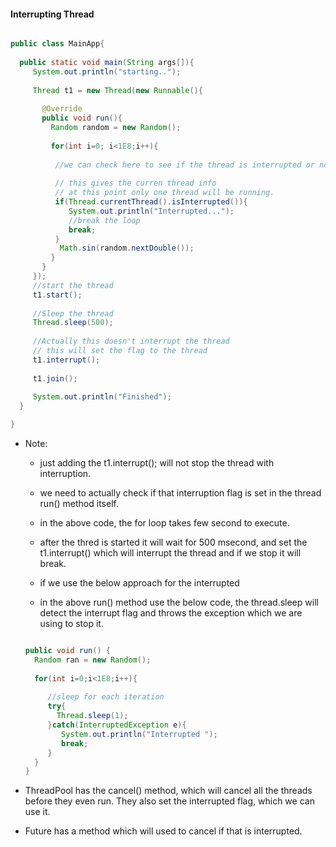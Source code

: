 #### Interrupting Thread

```java

public class MainApp{
  
  public static void main(String args[]){
     System.out.println("starting..");
     
     Thread t1 = new Thread(new Runnable(){
       
       @Override
       public void run(){
         Random random = new Random();
         
         for(int i=0; i<1E8;i++){
         
          //we can check here to see if the thread is interrupted or not
          
          // this gives the curren thread info
          // at this point only one thread will be running.
          if(Thread.currentThread().isInterrupted()){
             System.out.println("Interrupted...");
             //break the loop
             break;
          }
           Math.sin(random.nextDouble());
         }
       }
     });
     //start the thread
     t1.start();
     
     //Sleep the thread
     Thread.sleep(500);
     
     //Actually this doesn't interrupt the thread
     // this will set the flag to the thread
     t1.interrupt();
     
     t1.join();
     
     System.out.println("Finished");
  }

}
```

- Note:
  - just adding the t1.interrupt(); will not stop the thread with interruption.
  - we need to actually check if that interruption flag is set in the thread run() method itself.
  - in the above code, the for loop takes few second to execute.
  - after the thred is started it will wait for 500 msecond, and set the t1.interrupt() which will interrupt the thread and if we stop it will break.
  
  - if we use the below approach for the interrupted
  - in the above run() method use the below code, the thread.sleep will detect the interrupt flag and throws the exception which we are using to stop it.
  ```java
  
  public void run() {
    Random ran = new Random();
    
    for(int i=0;i<1E8;i++){
      
       //sleep for each iteration
       try{
         Thread.sleep(1);
       }catch(InterruptedException e){
          System.out.println("Interrupted ");
          break;
       }
    }
  }
  ```
  
- ThreadPool has the cancel() method, which will cancel all the threads before they even run. They also set the interrupted flag, which we can use it.

- Future has a method which will used to cancel if that is interrupted.
